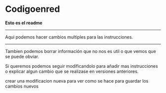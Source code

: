 # Codigoenred
**Esto es el readme**

---

Aqui podemos hacer cambios multiples para las instrucciones.

---
Tambien podemos borrar información que no nos es util o que vemos que se puede obviar.

Si queremos podemos seguir modificandolo para añadir mas instrucciones o explicar algun cambio que se realizase en versiones anteriores.

crear una modificacion nueva para ver como se hace para guardar los cambios nuevos
